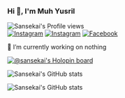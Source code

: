 ### Hi 👋, I'm Muh Yusril

![Sansekai's Profile views](https://komarev.com/ghpvc/?username=sansekai&style=flat&color=blueviolet)<br>
<a href="https://instagram.com/yusril.id_"><img src="https://img.shields.io/badge/Instagram-%23E4405F.svg?&style=flat&logo=instagram&logoColor=white" alt="Instagram"></a>
<a href="https://nikkixploit.blogspot.com/"><img src="https://img.shields.io/badge/Blog-FF8800.svg?&style=flat&logo=blogger&logoColor=white" alt="Instagram"></a>
<a href="https://facebook.com/nikkixploit"><img src="https://img.shields.io/badge/Facebook-%231877F2.svg?&style=flat&logo=facebook&logoColor=white" alt="Facebook"></a>

🔭 I’m currently working on nothing

[![@sansekai's Holopin board](https://holopin.me/sansekai)](https://holopin.io/@sansekai)

![Sansekai's GitHub stats](https://github-readme-stats.vercel.app/api?username=sansekai&show_icons=true&theme=tokyonight)

![Sansekai's GitHub stats](https://github-readme-stats.vercel.app/api/top-langs/?username=sansekai&theme=tokyonight&hide_border=false&layout=compact)
